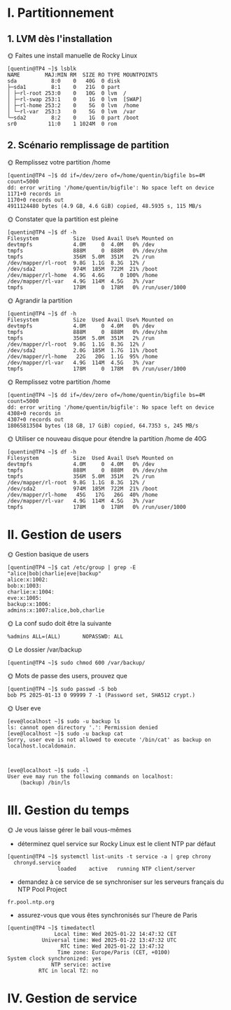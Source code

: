 # I. Partitionnement
## 1. LVM dès l'installation

🌞 Faites une install manuelle de Rocky Linux
```
[quentin@TP4 ~]$ lsblk
NAME        MAJ:MIN RM  SIZE RO TYPE MOUNTPOINTS
sda           8:0    0   40G  0 disk
├─sda1        8:1    0   21G  0 part
│ ├─rl-root 253:0    0   10G  0 lvm  /
│ ├─rl-swap 253:1    0    1G  0 lvm  [SWAP]
│ ├─rl-home 253:2    0    5G  0 lvm  /home
│ └─rl-var  253:3    0    5G  0 lvm  /var
└─sda2        8:2    0    1G  0 part /boot
sr0          11:0    1 1024M  0 rom
```
## 2. Scénario remplissage de partition
🌞 Remplissez votre partition /home
```
[quentin@TP4 ~]$ dd if=/dev/zero of=/home/quentin/bigfile bs=4M count=5000
dd: error writing '/home/quentin/bigfile': No space left on device
1171+0 records in
1170+0 records out
4911124480 bytes (4.9 GB, 4.6 GiB) copied, 48.5935 s, 115 MB/s
```
🌞 Constater que la partition est pleine
```
[quentin@TP4 ~]$ df -h
Filesystem           Size  Used Avail Use% Mounted on
devtmpfs             4.0M     0  4.0M   0% /dev
tmpfs                888M     0  888M   0% /dev/shm
tmpfs                356M  5.0M  351M   2% /run
/dev/mapper/rl-root  9.8G  1.1G  8.3G  12% /
/dev/sda2            974M  185M  722M  21% /boot
/dev/mapper/rl-home  4.9G  4.6G     0 100% /home
/dev/mapper/rl-var   4.9G  114M  4.5G   3% /var
tmpfs                178M     0  178M   0% /run/user/1000
```
🌞 Agrandir la partition
```
[quentin@TP4 ~]$ df -h
Filesystem           Size  Used Avail Use% Mounted on
devtmpfs             4.0M     0  4.0M   0% /dev
tmpfs                888M     0  888M   0% /dev/shm
tmpfs                356M  5.0M  351M   2% /run
/dev/mapper/rl-root  9.8G  1.1G  8.3G  12% /
/dev/sda2            2.0G  185M  1.7G  11% /boot
/dev/mapper/rl-home   22G   20G  1.1G  95% /home
/dev/mapper/rl-var   4.9G  114M  4.5G   3% /var
tmpfs                178M     0  178M   0% /run/user/1000
```
🌞 Remplissez votre partition /home
```
[quentin@TP4 ~]$ dd if=/dev/zero of=/home/quentin/bigfile bs=4M count=5000
dd: error writing '/home/quentin/bigfile': No space left on device
4308+0 records in
4307+0 records out
18065813504 bytes (18 GB, 17 GiB) copied, 64.7353 s, 245 MB/s
```
🌞 Utiliser ce nouveau disque pour étendre la partition /home de 40G
```
[quentin@TP4 ~]$ df -h
Filesystem           Size  Used Avail Use% Mounted on
devtmpfs             4.0M     0  4.0M   0% /dev
tmpfs                888M     0  888M   0% /dev/shm
tmpfs                356M  5.0M  351M   2% /run
/dev/mapper/rl-root  9.8G  1.1G  8.3G  12% /
/dev/sda2            974M  185M  722M  21% /boot
/dev/mapper/rl-home   45G   17G   26G  40% /home
/dev/mapper/rl-var   4.9G  114M  4.5G   3% /var
tmpfs                178M     0  178M   0% /run/user/1000
```
# II. Gestion de users
🌞 Gestion basique de users
```
[quentin@TP4 ~]$ cat /etc/group | grep -E "alice|bob|charlie|eve|backup"
alice:x:1002:
bob:x:1003:
charlie:x:1004:
eve:x:1005:
backup:x:1006:
admins:x:1007:alice,bob,charlie
``` 
🌞 La conf sudo doit être la suivante
```
%admins ALL=(ALL)       NOPASSWD: ALL
```
🌞 Le dossier /var/backup
```
[quentin@TP4 ~]$ sudo chmod 600 /var/backup/
```
🌞 Mots de passe des users, prouvez que
```
[quentin@TP4 ~]$ sudo passwd -S bob
bob PS 2025-01-13 0 99999 7 -1 (Password set, SHA512 crypt.)
```
🌞 User eve
```
[eve@localhost ~]$ sudo -u backup ls
ls: cannot open directory '.': Permission denied
[eve@localhost ~]$ sudo -u backup cat
Sorry, user eve is not allowed to execute '/bin/cat' as backup on localhost.localdomain.



[eve@localhost ~]$ sudo -l
User eve may run the following commands on localhost:
    (backup) /bin/ls
```
# III. Gestion du temps
🌞 Je vous laisse gérer le bail vous-mêmes
- déterminez quel service sur Rocky Linux est le client NTP par défaut
```
[quentin@TP4 ~]$ systemctl list-units -t service -a | grep chrony
  chronyd.service
                loaded    active   running NTP client/server
```
- demandez à ce service de se synchroniser sur les serveurs français du NTP Pool Project
```
fr.pool.ntp.org
```
- assurez-vous que vous êtes synchronisés sur l'heure de Paris
```
[quentin@TP4 ~]$ timedatectl
               Local time: Wed 2025-01-22 14:47:32 CET
           Universal time: Wed 2025-01-22 13:47:32 UTC
                 RTC time: Wed 2025-01-22 13:47:32
                Time zone: Europe/Paris (CET, +0100)
System clock synchronized: yes
              NTP service: active
          RTC in local TZ: no
```
# IV. Gestion de service
